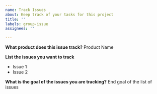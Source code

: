 ```yaml
---
name: Track Issues
about: Keep track of your tasks for this project
title: ''
labels: group-issue
assignees: ''

---
```


**What product does this issue track?**
Product Name

**List the issues you want to track**
- Issue 1
- Issue 2

**What is the goal of the issues you are tracking?**
End goal of the list of issues

